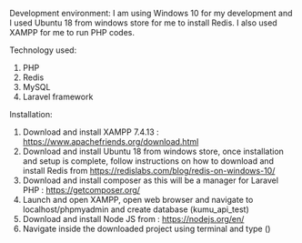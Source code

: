 Development environment: I am using Windows 10 for my development and I used Ubuntu 18 from windows store for me to install Redis. I also used XAMPP for me to run PHP codes.

Technology used:
1. PHP
2. Redis
3. MySQL
4. Laravel framework

Installation:
1. Download and install XAMPP 7.4.13 : https://www.apachefriends.org/download.html
2. Download and install Ubuntu 18 from windows store, once installation and setup is complete, follow instructions on how to download and install Redis from https://redislabs.com/blog/redis-on-windows-10/
3. Download and install composer as this will be a manager for Laravel PHP : https://getcomposer.org/
4. Launch and open XAMPP, open web browser and navigate to localhost/phpmyadmin and create database (kumu_api_test)
5. Download and install Node JS from : https://nodejs.org/en/
6. Navigate inside the downloaded project using terminal and type ()